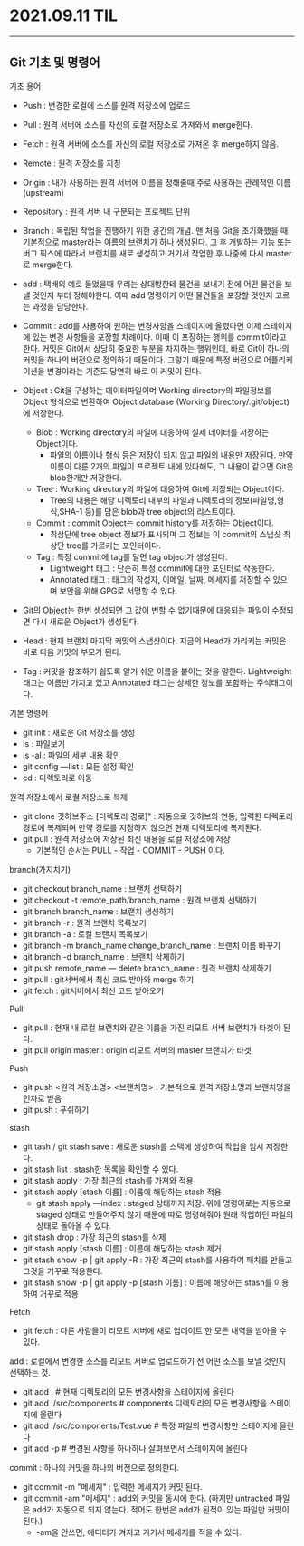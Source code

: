 2021.09.11 TIL
===

---
Git 기초 및 명령어
--
기초 용어

- Push : 변경한 로컬에 소스를 원격 저장소에 업로드
- Pull : 원격 서버에 소스를 자신의 로컬 저장소로 가져와서 merge한다.
- Fetch : 원격 서버에 소스를 자신의 로컬 저장소로 가져온 후 merge하지 않음.
- Remote : 원격 저장소를 지칭
- Origin : 내가 사용하는 원격 서버에 이름을 정해줄때 주로 사용하는 관례적인 이름 (upstream)
- Repository : 원격 서버 내 구분되는 프로젝트 단위
- Branch : 독립된 작업을 진행하기 위한 공간의 개념. 맨 처음 Git을 초기화했을 때 기본적으로 master라는 이름의 브랜치가 하나 생성된다. 그 후 개발하는 기능 또는 버그 픽스에 따라서 브랜치를 새로 생성하고 거기서 작업한 후 나중에 다시 master로 merge한다.
- add : 택배의 예로 들었을때 우리는 상대방한테 물건을 보내기 전에 어떤 물건을 보낼 것인지 부터 정해야한다. 이때 add 명령어가 어떤 물건들을 포장할 것인지 고르는 과정을 담당한다.
- Commit : add를 사용하여 원하는 변경사항을 스테이지에 올렸다면 이제 스테이지에 있는 변경 사항들을 포장할 차례이다. 이때 이 포장하는 행위를 commit이라고 한다. 커밋은 Git에서 상당히 중요한 부분을 차지하는 행위인데, 바로 Git이 하나의 커밋을 하나의 버전으로 정의하기 때문이다. 그렇기 때문에 특정 버전으로 어플리케이션을 변경이라는 기준도 당연히 바로 이 커밋이 된다.

- Object : Git을 구성하는 데이터파일이며 Working directory의 파일정보를 Object 형식으로 변환하여 Object database (Working Directory/.git/object)에 저장한다.

  - Blob : Working directory의 파일에 대응하여 실제 데이터를 저장하는 Object이다.
    - 파일의 이름이나 형식 등은 저장이 되지 않고 파일의 내용만 저장된다. 만약 이름이 다른 2개의 파일이 프로젝트 내에 있다해도, 그 내용이 같으면 Git은 blob한개만 저장한다.
  - Tree : Working directory의 파일에 대응하여 Git에 저장되는 Object이다.
    - Tree의 내용은 해당 디렉토리 내부의 파일과 디렉토리의 정보(파일명,형식,SHA-1 등)를 담은 blob과 tree object의 리스트이다.
  - Commit : commit Object는 commit history를 저장하는 Object이다.
    - 최상단에 tree object 정보가 표시되며 그 정보는 이 commit의 스냅샷 최상단 tree를 가르키는 포인터이다.
  - Tag : 특정 commit에 tag를 달면 tag object가 생성된다.
    - Lightweight 태그 : 단순히 특정 commit에 대한 포인터로 작동한다.
    - Annotated 태그 : 태그의 작성자, 이메일, 날짜, 메세지를 저장할 수 있으며 보안을 위해 GPG로 서명할 수 있다.

- Git의 Object는 한번 생성되면 그 값이 변할 수 없기때문에 대응되는 파일이 수정되면 다시 새로운 Object가 생성된다.
- Head : 현재 브랜치 마지막 커밋의 스냅샷이다. 지금의 Head가 가리키는 커밋은 바로 다음 커밋의 부모가 된다.
- Tag : 커밋을 참조하기 쉽도록 알기 쉬운 이름을 붙이는 것을 말한다. Lightweight 태그는 이름만 가지고 있고 Annotated 태그는 상세한 정보를 포함하는 주석태그이다.

기본 명령어

- git init : 새로운 Git 저장소를 생성
- ls : 파일보기
- ls -al : 파일의 세부 내용 확인
- git config —list : 모든 설정 확인
- cd : 디렉토리로 이동

원격 저장소에서 로컬 저장소로 복제

- git clone 깃허브주소 [디렉토리 경로]" : 자동으로 깃허브와 연동, 입력한 디렉토리 경로에 복제되며 만약 경로를 지정하지 않으면 현재 디렉토리에 복제된다.
- git pull : 원격 저장소에 저장된 최신 내용을 로컬 저장소에 저장
  - 기본적인 순서는 PULL - 작업 - COMMIT - PUSH 이다.

branch(가지치기)

- git checkout branch_name : 브랜치 선택하기
- git checkout -t remote_path/branch_name : 원격 브랜치 선택하기
- git branch branch_name : 브랜치 생성하기
- git branch -r : 원격 브랜치 목록보기
- git branch -a : 로컬 브랜치 목록보기
- git branch -m branch_name change_branch_name : 브랜치 이름 바꾸기
- git branch -d branch_name : 브랜치 삭제하기
- git push remote_name — delete branch_name : 원격 브랜치 삭제하기
- git pull : git서버에서 최신 코드 받아와 merge 하기
- git fetch : git서버에서 최신 코드 받아오기

Pull

- git pull : 현재 내 로컬 브랜치와 같은 이름을 가진 리모트 서버 브랜치가 타겟이 된다.
- git pull origin master : origin 리모트 서버의 master 브랜치가 타겟

Push

- git push <원격 저장소명> <브랜치명> : 기본적으로 원격 저장소명과 브랜치명을 인자로 받음
- git push : 푸쉬하기

stash

- git tash / git stash save : 새로운 stash를 스택에 생성하여 작업을 임시 저장한다.
- git stash list : stash한 목록을 확인할 수 있다.
- git stash apply : 가장 최근의 stash를 가져와 적용
- git stash apply [stash 이름] : 이름에 해당하는 stash 적용
  - git stash apply —index : staged 상태까지 저장. 위에 명령어로는 자동으로 staged 상태로 만들어주지 않기 때문에 따로 명령해줘야 원래 작업하던 파일의 상태로 돌아올 수 있다.
- git stash drop : 가장 최근의 stash를 삭제
- git stash apply [stash 이름] : 이름에 해당하는 stash 제거
- git stash show -p | git apply -R : 가장 최근의 stash를 사용하여 패치를 만들고 그것을 거꾸로 적용한다.
- git stash show -p | git apply -p [stash 이름] : 이름에 해당하는 stash를 이용하여 거꾸로 적용

Fetch

- git fetch : 다른 사람들이 리모트 서버에 새로 업데이트 한 모든 내역을 받아올 수 있다.

add : 로컬에서 변경한 소스를 리모트 서버로 업로드하기 전 어떤 소스를 보낼 것인지 선택하는 것.

- git add . # 현재 디렉토리의 모든 변경사항을 스테이지에 올린다
- git add ./src/components # components 디렉토리의 모든 변경사항을 스테이지에 올린다
- git add ./src/components/Test.vue # 특정 파일의 변경사항만 스테이지에 올린다
- git add -p # 변경된 사항을 하나하나 살펴보면서 스테이지에 올린다

commit : 하나의 커밋을 하나의 버전으로 정의한다.

- git commit -m "메세지" : 입력한 메세지가 커밋 된다.
- git commit -am "메세지" : add와 커밋을 동시에 한다. (하지만 untracked 파일은 add가 자동으로 되지 않는다. 적어도 한번은 add가 된적이 있는 파일만 커밋이 된다.)
  - -am을 안쓰면, 에디터가 켜지고 거기서 메세지를 적을 수 있다.
